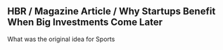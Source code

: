 ## HBR / Magazine Article / Why Startups Benefit When Big Investments Come Later

What was the original idea for Sports